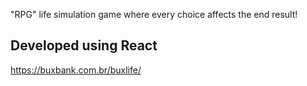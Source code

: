 "RPG" life simulation game where every choice affects the end result!

## Developed using React

https://buxbank.com.br/buxlife/
